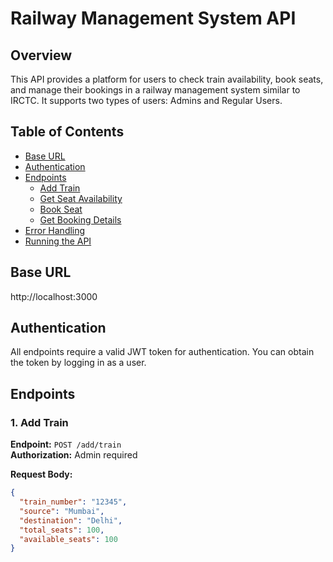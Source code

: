 # Railway Management System API

## Overview

This API provides a platform for users to check train availability, book seats, and manage their bookings in a railway management system similar to IRCTC. It supports two types of users: Admins and Regular Users.

## Table of Contents

- [Base URL](#base-url)
- [Authentication](#authentication)
- [Endpoints](#endpoints)
  - [Add Train](#add-train)
  - [Get Seat Availability](#get-seat-availability)
  - [Book Seat](#book-seat)
  - [Get Booking Details](#get-booking-details)
- [Error Handling](#error-handling)
- [Running the API](#running-the-api)

## Base URL
http://localhost:3000


## Authentication

All endpoints require a valid JWT token for authentication. You can obtain the token by logging in as a user.

## Endpoints

### 1. Add Train

**Endpoint:** `POST /add/train`  
**Authorization:** Admin required  

**Request Body:**
```json
{
  "train_number": "12345",
  "source": "Mumbai",
  "destination": "Delhi",
  "total_seats": 100,
  "available_seats": 100
}
```
